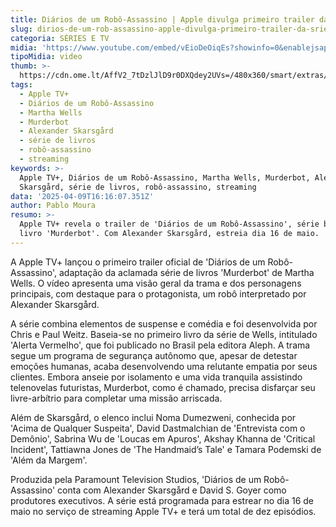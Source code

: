```yaml
---
title: Diários de um Robô-Assassino | Apple divulga primeiro trailer da série
slug: dirios-de-um-rob-assassino-apple-divulga-primeiro-trailer-da-srie
categoria: SÉRIES E TV
midia: 'https://www.youtube.com/embed/vEioDeOiqEs?showinfo=0&enablejsapi=1'
tipoMidia: video
thumb: >-
  https://cdn.ome.lt/AffV2_7tDzlJlD9r0DXQdey2UVs=/480x360/smart/extras/conteudos/Captura_de_tela_2025-04-09_122702.png
tags:
  - Apple TV+
  - Diários de um Robô-Assassino
  - Martha Wells
  - Murderbot
  - Alexander Skarsgård
  - série de livros
  - robô-assassino
  - streaming
keywords: >-
  Apple TV+, Diários de um Robô-Assassino, Martha Wells, Murderbot, Alexander
  Skarsgård, série de livros, robô-assassino, streaming
data: '2025-04-09T16:16:07.351Z'
author: Pablo Moura
resumo: >-
  Apple TV+ revela o trailer de 'Diários de um Robô-Assassino', série baseada no
  livro 'Murderbot'. Com Alexander Skarsgård, estreia dia 16 de maio.
---
```


A Apple TV+ lançou o primeiro trailer oficial de 'Diários de um Robô-Assassino', adaptação da aclamada série de livros 'Murderbot' de Martha Wells. O vídeo apresenta uma visão geral da trama e dos personagens principais, com destaque para o protagonista, um robô interpretado por Alexander Skarsgård.

A série combina elementos de suspense e comédia e foi desenvolvida por Chris e Paul Weitz. Baseia-se no primeiro livro da série de Wells, intitulado 'Alerta Vermelho', que foi publicado no Brasil pela editora Aleph. A trama segue um programa de segurança autônomo que, apesar de detestar emoções humanas, acaba desenvolvendo uma relutante empatia por seus clientes. Embora anseie por isolamento e uma vida tranquila assistindo telenovelas futuristas, Murderbot, como é chamado, precisa disfarçar seu livre-arbítrio para completar uma missão arriscada.

Além de Skarsgård, o elenco inclui Noma Dumezweni, conhecida por 'Acima de Qualquer Suspeita', David Dastmalchian de 'Entrevista com o Demônio', Sabrina Wu de 'Loucas em Apuros', Akshay Khanna de 'Critical Incident', Tattiawna Jones de 'The Handmaid’s Tale' e Tamara Podemski de 'Além da Margem'.

Produzida pela Paramount Television Studios, 'Diários de um Robô-Assassino' conta com Alexander Skarsgård e David S. Goyer como produtores executivos. A série está programada para estrear no dia 16 de maio no serviço de streaming Apple TV+ e terá um total de dez episódios.
